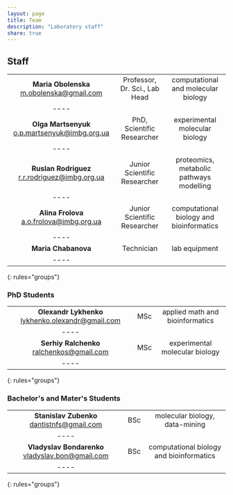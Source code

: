 ```yaml
---
layout: page
title: Team
description: "Laboratory staff"
share: true
---
```


## Staff

|  |  |  |
|:-------:|:-------:|:-------:|
| <b>Maria Obolenska</b> <a href="mailto:m.obolenska@gmail.com">m.obolenska@gmail.com</a> | Professor, Dr. Sci., Lab Head | computational and molecular biology |
|----
| <b>Olga Martsenyuk</b> <a href="mailto:o.p.martsenyuk@imbg.org.ua">o.p.martsenyuk@imbg.org.ua</a> | PhD, Scientific Researcher | experimental molecular biology  |
|----
| <b>Ruslan Rodriguez</b> <a href="mailto:r.r.rodriguez@imbg.org.ua">r.r.rodriguez@imbg.org.ua</a> | Junior Scientific Researcher | proteomics, metabolic pathways modelling |
|----
| <b>Alina Frolova</b> <a href="mailto:a.o.frolova@imbg.org.ua">a.o.frolova@imbg.org.ua</a> | Junior Scientific Researcher | computational biology and bioinformatics  |
|----
| <b>Maria Chabanova</b> | Technician | lab equipment |
|----
{: rules="groups"}

### PhD Students

|  |  |  |
|:-------:|:-------:|:-------:|
| <b>Olexandr Lykhenko</b> <a href="mailto:lykhenko.olexandr@gmail.com">lykhenko.olexandr@gmail.com</a> | MSc | applied math and bioinformatics |
|----
| <b>Serhiy Ralchenko</b> <a href="mailto:ralchenkos@gmail.com">ralchenkos@gmail.com</a> | MSc | experimental molecular biology  |
|----
{: rules="groups"}

### Bachelor's and Mater's Students

|  |  |  |
|:-------:|:-------:|:-------:|
| <b>Stanislav Zubenko</b> <a href="mailto:dantistnfs@gmail.com">dantistnfs@gmail.com</a> | BSc | molecular biology, data-mining |
|----
| <b>Vladyslav Bondarenko</b> <a href="mailto:vladyslav.bon@gmail.com">vladyslav.bon@gmail.com</a> | BSc | computational biology and bioinformatics  |
|----
{: rules="groups"}
